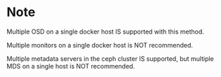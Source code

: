 # Note

Multiple OSD on a single docker host IS supported with this method.

Multiple monitors on a single docker host is NOT recommended.

Multiple metadata servers in the ceph cluster IS supported, but multiple MDS on a single host is NOT recommended.

